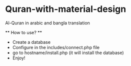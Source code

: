 # Quran-with-material-design
Al-Quran in arabic and bangla translation

** How to use? **
- Create a database
- Configure in the includes/connect.php file
- go to hostname/install.php (it will install the database)
- Enjoy!
